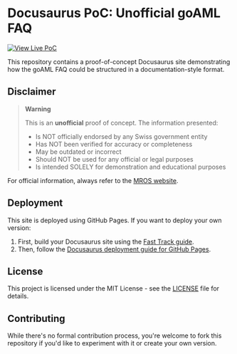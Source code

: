 # Docusaurus PoC: Unofficial goAML FAQ

[![View Live PoC](https://img.shields.io/badge/View-Live%20PoC-blue?style=for-the-badge)](https://d33pk3rn3l.github.io/docusaurus-poc/docs/intro/)

This repository contains a proof-of-concept Docusaurus site demonstrating how the goAML FAQ could be structured in a documentation-style format.

## Disclaimer

> **Warning**
> 
> This is an **unofficial** proof of concept. The information presented:
> - Is NOT officially endorsed by any Swiss government entity
> - Has NOT been verified for accuracy or completeness
> - May be outdated or incorrect
> - Should NOT be used for any official or legal purposes
> - Is intended SOLELY for demonstration and educational purposes

For official information, always refer to the [MROS website](https://www.fedpol.admin.ch/fedpol/en/home/kriminalitaet/geldwaescherei/meldung.html).

## Deployment

This site is deployed using GitHub Pages. If you want to deploy your own version:

1. First, build your Docusaurus site using the [Fast Track guide](https://docusaurus.io/docs/installation#fast-track).
2. Then, follow the [Docusaurus deployment guide for GitHub Pages](https://docusaurus.io/docs/deployment#deploying-to-github-pages).

## License

This project is licensed under the MIT License - see the [LICENSE](LICENSE) file for details.

## Contributing

While there's no formal contribution process, you're welcome to fork this repository if you'd like to experiment with it or create your own version.
